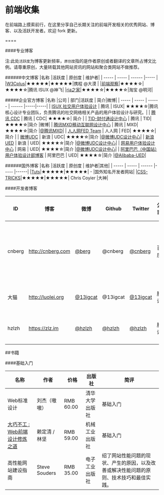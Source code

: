 前端收集
=================

在前端路上摸索前行，在这里分享自己长期关注的前端开发相关的优秀网站、博客、以及活跃开发者。欢迎 fork 更新。

====



####专业博客

注:此处`活跃度`为博客更新频率，`原创度`指的是作者原创或者翻译的文章所占博文比例。请尊重原创，大量转载其他网站资讯的网站和聚合类网站不做推荐。

######中文博客
|名称 |活跃度 | 原创度 | 维护者|
| ----- | ----- | ------ |----- |
|[W3Cplus](http://www.w3cplus.com/)|★★★★★|★★★★★|携程 @大漠 |
|[前端观察](http://www.qianduan.net/)|★★★★☆|★★★★☆|腾讯 ISUX @神飞|
|[ria之家](http://www.36ria.com//)|★★★★☆|★★★★☆|淘宝 @明河|

#####企业官方博客
|名称 |公司 | 部门|活跃度 | 简介|微博|
| ----- | ----- | ------ | ------ |-----|-----|
| [ISUX 社交用户体验设计](http://isux.tencent.com/) | 腾讯 |  ISUX| ★★★★☆|腾讯核心设计专业团队，负责腾讯的社交网络相关产品的用户体验设计与研究。|
| [腾讯 CDC](http://cdc.tencent.com/) | 腾讯 |  CDC| ★★★★☆| 简介 |
| [TID-财付通设计中心](http://tid.tenpay.com/) | 腾讯 |  TID| ★★★★☆|简介 |微博|
| [腾讯MXD移动互联网设计中心](http://mxd.tencent.com/) | 腾讯 |  MXD| ★★★★☆|简介 |[@腾讯MXD](http://e.t.qq.com/tencent_mxd)|
| [人人网FED Team](http://tid.tenpay.com/) | 人人网 |   FED| ★★★★☆|简介 |
| [微博UDC](http://udc.weibo.com/) | 新浪 |   UDC| ★★★★☆|简介 |[@微博UDC设计中心](http://weibo.com/sudc)|
| [新浪UED](http://ued.sina.com.cn/) | 新浪 |   UED| ★★★★☆|简介 |[@微博UDC设计中心](http://weibo.com/sudc)|
| [网易用户体验设计中心](http://uedc.163.com/) | 网易 |   UED| ★★★★☆|简介 |[@微博UDC设计中心](http://weibo.com/sudc)|
| [阿里巴巴（中国站）用户体验设计部博客](http://www.aliued.cn/) | 阿里巴巴 |   UED| ★★★★☆|简介 |[@Alibaba-UED](http://weibo.com/aliued)|



######国外博客
|名称 |活跃度 | 原创度 | 维护者|其他|
| ----- | ----- | ------ |----- |------|
|[Tuts](http://hub.tutsplus.com/)|★★★★★|★★★★★| - |国外知名开发者网站|
|[CSS-TRICKS](http://www.36ria.com//)|★★★★★|★★★★★| Chris Coyier |大神|


####开发者博客

|ID |博客 |微博 |Github|Twitter| 公司 |关键字|
|-----|-----|------|------|-----|-----|------|
|cnberg| http://cnberg.com|[@berg](http://weibo.com/berg)|@cnberg|[@cnberg]()| 百度| 前端开发 骑行 旅游|
|大猫| http://luolei.org|[@13igcat](http://weibo.com/daemao)|@13igcat|[@13igcat]()|腾讯 |前端开发|
| hzlzh |https://zlz.im|[@hzlzh](http://weibo.com/hzlzh)|[@hzlzh](http://twittercom/hzlzh)|[@hzlzh](http://github.com/hzlzh)| 腾讯|前端开发|














##书籍

####基础入门

|名称 | 作者 | 价格 | 出版社|简评 |
| ----- | ----- | ------ |----- |------|
| Web标准设计 | 刘杰（嗷嗷） | RMB 60.00  | 清华大学出版社 |基础入门|
| [大巧不工 : Web前端设计修炼之道](http://book.douban.com/subject/4914146/) | 赖定清 / 林坚  | RMB 59.00  | 机械工业出版社|基础入门|
|高性能网站建设指南|Steve Souders |RMB 35.00|电子工业出版社|绍了网站性能问题的现状、产生的原因，以及改善或解决性能问题的原则、技术技巧和最佳实践。|










